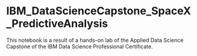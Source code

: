 # IBM_DataScienceCapstone_SpaceX_PredictiveAnalysis

This notebook is a result of a hands-on lab of the Applied Data Science Capstone of the IBM Data Science Professional Certificate.

